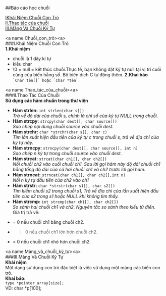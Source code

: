 ##Báo cáo học chuổi  
 
[IKhái Niệm Chuỗi Con Trỏ](#Chuỗi_con_trỏ)  
[II.Thao tác của chuỗi](#Thao_tác_của_chuỗi)  
[III.Mảng Và Chuỗi Ký Tự](#Mảng_và_chuỗi_ký_tự)  

<a name Chuỗi_con_trỏ><a\>  
###I.Khái Niệm Chuỗi Con Trỏ  
**1.Khái niệm**  
- chuỗi là 1 dãy kí tự
- kiểu char
- \0 = null = kết thúc chuỗi.Thực tế, bạn không đặt ký tự null tại vị trí cuối cùng của biến hằng số. Bộ biên dịch C tự động thêm.
**2.Khai báo**  
``` `Char tên[]` hoặc `Char *tên` ```  
  
<a name Thao_tác_của_chuỗi><a\>  
###II.Thao Tác Của Chuỗi  
**Sử dụng các hàm chuẩn trong thư viện**    
- **Hàm strlen:** `int strlen(char s[])`  
*Trả về độ dài của chuỗi s, chính là chỉ số của ký tự NULL trong chuỗi.*  
- **Hàm strcpy:** `strcpy(char dest[], char source[])`  
*Sao chép nội dung chuỗi source vào chuỗi dest.*  
- **Hàm strchr:** `char *strchr(char s[], char c)`  
*Tìm lần xuất hiện đầu tiên của ký tự c trong chuỗi s, trả về địa chỉ của ký tự này.*  
- **Hàm strncpy:** `strncpy(char dest[], char source[], int n)`    
*Sao chép n ký tự trong chuỗi source vào chuỗi dest.*  
- **Hàm strcat:** `strcat(char ch1[], char ch2[])`  
*Nối chuỗi ch2 vào cuối chuỗi ch1. Sau lời gọi hàm này độ dài chuỗi ch1 bằng tổng độ dài của cả hai chuỗi ch1 và ch2 trước lời gọi hàm.*  
- **Hàm strncat:** `strncat(char ch1[], char ch2[],int n)`  
*Nối n ký tự đầu tiên của ch2 vào ch1*  
- **Hàm strstr:** `char *strstr(char s1[], char s2[])`  
*Tìm kiếm chuỗi s2 trong chuỗi s1, Trả về địa chỉ của lần xuất hiện đầu tiên của s2 trong s1 hoặc NULL khi không tìm thấy.*  
- **Hàm strcmp:** `int strcmp(char ch1[], char ch2[])`  
*So sánh hai chuỗi ch1 và ch2. Nguyên tắc so sánh theo kiểu từ điển.*  
Giá trị trả về:  
+ = 0 nếu chuỗi ch1 bằng chuỗi ch2.  
+ > 0 nếu chuỗi ch1 lớn hơn chuỗi ch2.  
+ < 0 nếu chuỗi ch1 nhỏ hơn chuỗi ch2.  

<a name Mảng_và_chuỗi_ký_tự><a\>  
###III.Mảng Và Chuỗi Ký Tự   
**Khái niệm**    
Một dạng sử dụng con trỏ đặc biệt là việc sử dụng một mảng các biến con trỏ.  
**Khai báo:**  
`type *pointer_array[size];`  
VD: char *p[100]; 






